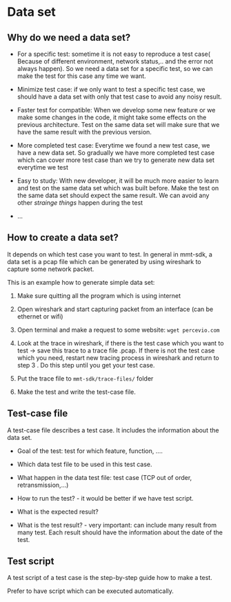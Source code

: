 # Data set

## Why do we need a data set?

* For a specific test: sometime it is not easy to reproduce a test case( Because of different environment, network status,.. and the error not always happen). So we need a data set for a specific test, so we can make the test for this case any time we want.

* Minimize test case: if we only want to test a specific test case, we should have a data set with only that test case to avoid any noisy result.

* Faster test for compatible: When we develop some new feature or we make some changes in the code, it might take some effects on the previous architecture.  Test on the same data set will make sure that we have the same result with the previous version. 

* More completed test case: Everytime we found a new test case, we have a new data set. So gradually we have more completed test case which can cover more test case than we try to generate new data set everytime we test

* Easy to study: With new developer, it will be much more easier to learn and test on the same data set which was built before. Make the test on the same data set should expect the same result. We can avoid any other _strainge things_ happen during the test

* ...

## How to create a data set?

It depends on which test case you want to test. In general in mmt-sdk, a data set is a pcap file which can be generated by using wireshark to capture some network packet.

This is an example how to generate simple data set:

1. Make sure quitting all the program which is using internet

2. Open wireshark and start capturing packet from an interface (can be ethernet or wifi)

3. Open terminal and make a request to some website: `wget percevio.com`

4. Look at the trace in wireshark, if there is the test case which you want to test -> save this trace to a trace file .pcap. If there is not the test case which you need, restart new tracing process in wireshark and return to step 3 . Do this step until you get your test case.

5. Put the trace file to `mmt-sdk/trace-files/` folder

6. Make the test and write the test-case file.

## Test-case file

A test-case file describes a test case. It includes the information about the data set.

* Goal of the test: test for which feature, function, ....

* Which data test file to be used in this test case.

* What happen in the data test file: test case (TCP out of order, retransmission,...) 

* How to run the test? - it would be better if we have test script.

* What is the expected result?

* What is the test result? - very important: can include many result from many test. Each result should have the information about the date of the test.

## Test script

A test script of a test case is the step-by-step guide how to make a test.

Prefer to have script which can be executed automatically.

